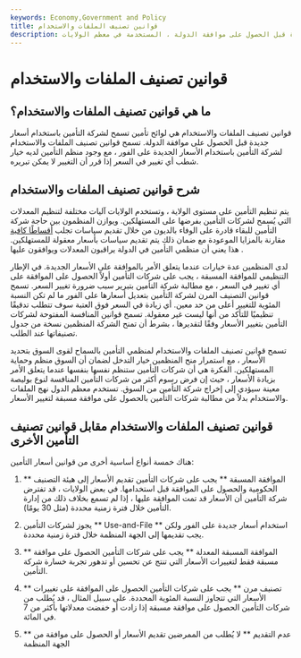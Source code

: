 ```yaml
---
keywords: Economy,Government and Policy
title: قوانين تصنيف الملفات والاستخدام
description: قوانين تصنيف الملفات والاستخدام هي لوائح تأمين تسمح لشركة التأمين باستخدام أسعار جديدة قبل الحصول على موافقة الدولة ، المستخدمة في معظم الولايات.
---
```


# قوانين تصنيف الملفات والاستخدام
## ما هي قوانين تصنيف الملفات والاستخدام؟

قوانين تصنيف الملفات والاستخدام هي لوائح تأمين تسمح لشركة التأمين باستخدام أسعار جديدة قبل الحصول على موافقة الدولة. تسمح قوانين تصنيف الملفات والاستخدام لشركة التأمين باستخدام الأسعار الجديدة على الفور ، مع وجود منظم التأمين لديه خيار شطب أي تغيير في السعر إذا قرر أن التغيير لا يمكن تبريره.

## شرح قوانين تصنيف الملفات والاستخدام

يتم تنظيم التأمين على مستوى الولاية ، وتستخدم الولايات آليات مختلفة لتنظيم المعدلات التي يُسمح لشركات التأمين بفرضها على المستهلكين. ويوازن المنظمون بين حاجة شركة التأمين للبقاء قادرة على الوفاء بالديون من خلال تقديم سياسات تجلب [أقساطًا كافية](/insurance-premium) مقارنة بالمزايا الموعودة مع ضمان ذلك يتم تقديم سياسات بأسعار معقولة للمستهلكين. هذا يعني أن منظمي التأمين في الدولة يراقبون المعدلات ويوافقون عليها .

لدى المنظمين عدة خيارات عندما يتعلق الأمر بالموافقة على الأسعار الجديدة. في الإطار التنظيمي للموافقة المسبقة ، يجب على شركات التأمين أولاً الحصول على الموافقة على أي تغيير في السعر ، مع مطالبة شركة التأمين بتبرير سبب ضرورة تغيير السعر. تسمح قوانين التصنيف المرن لشركة التأمين بتعديل أسعارها على الفور ما لم تكن النسبة المئوية للتغيير أعلى من حد معين. أي زيادة في السعر فوق العتبة سوف تتطلب تدقيقًا تنظيميًا للتأكد من أنها ليست غير معقولة. تسمح قوانين المنافسة المفتوحة لشركات التأمين بتغيير الأسعار وفقًا لتقديرها ، بشرط أن تمنح الشركة المنظمين نسخة من جدول تصنيفاتها عند الطلب.

تسمح قوانين تصنيف الملفات والاستخدام لمنظمي التأمين بالسماح لقوى السوق بتحديد الأسعار ، مع استمرار منح المنظمين خيار التدخل لضمان أن السوق منظم وحماية المستهلكين. الفكرة هي أن شركات التأمين ستنظم نفسها بنفسها عندما يتعلق الأمر بزيادة الأسعار ، حيث إن فرض رسوم أكثر من شركات التأمين المنافسة لنوع بوليصة معينة سيؤدي إلى إخراج شركة التأمين من السوق. تستخدم معظم الدول نهج الملفات والاستخدام بدلاً من مطالبة شركات التأمين بالحصول على موافقة مسبقة لتغيير الأسعار.

## قوانين تصنيف الملفات والاستخدام مقابل قوانين تصنيف التأمين الأخرى

هناك خمسة أنواع أساسية أخرى من قوانين أسعار التأمين:

1. ** الموافقة المسبقة ** يجب على شركات التأمين تقديم الأسعار إلى هيئة التصنيف الحكومية والحصول على الموافقة قبل استخدامها. في بعض الولايات ، قد تفترض شركة التأمين أن الأسعار قد تمت الموافقة عليها ، إذا لم تسمع بخلاف ذلك من إدارة التأمين خلال فترة زمنية محددة (مثل 30 يومًا).

1. يجوز لشركات التأمين ** Use-and-File ** استخدام أسعار جديدة على الفور ولكن يجب تقديمها إلى الجهة المنظمة خلال فترة زمنية محددة.

1. ** الموافقة المسبقة المعدلة ** يجب على شركات التأمين الحصول على موافقة مسبقة فقط لتغييرات الأسعار التي تنتج عن تحسين أو تدهور تجربة خسارة شركة التأمين.

1. ** تصنيف مرن ** يجب على شركات التأمين الحصول على الموافقة على تغييرات الأسعار التي تتجاوز النسبة المئوية المحددة. على سبيل المثال ، قد يُطلب من شركات التأمين الحصول على موافقة مسبقة إذا زادت أو خفضت معدلاتها بأكثر من 7 في المائة.

1. ** عدم التقديم ** لا يُطلب من الممرضين تقديم الأسعار أو الحصول على موافقة من الجهة المنظمة

